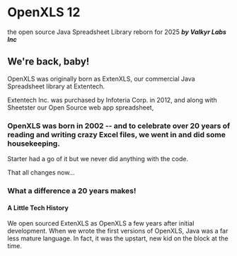 # OpenXLS 12
the open source Java Spreadsheet Library reborn for 2025
***by Valkyr Labs Inc***

## We're back, baby!

OpenXLS was originally born as  ExtenXLS, our commercial Java Spreadsheet library at Extentech.

Extentech Inc. was purchased by Infoteria Corp. in 2012, and along with Sheetster our Open Source web app spreadsheet, 

### OpenXLS was born in 2002 -- and to celebrate over 20 years of reading and writing crazy Excel files, we went in and did some housekeeping.

Starter had a go of it but we never did anything with the code.

That all changes now...

### What a difference a 20 years makes!

#### A Little Tech History
We open sourced ExtenXLS as OpenXLS a few years after initial development. When we wrote the first versions of OpenXLS, Java was a far less mature language. In fact, it was the upstart, new kid on the block at the time.